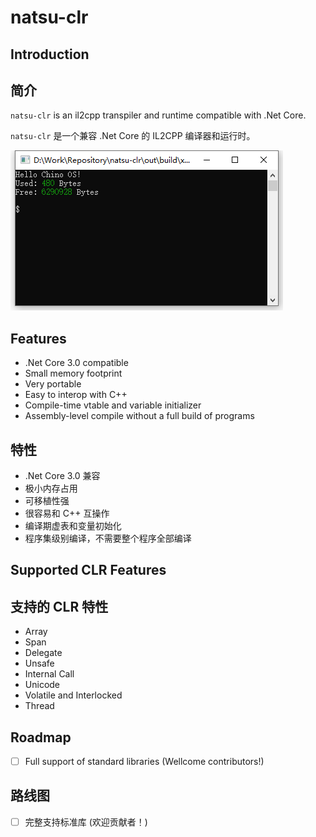 natsu-clr
===

## Introduction
## 简介

`natsu-clr` is an il2cpp transpiler and runtime compatible with .Net Core.

`natsu-clr` 是一个兼容 .Net Core 的 IL2CPP 编译器和运行时。

![Screenshots](doc/screenshot1.png)

## Features
- .Net Core 3.0 compatible
- Small memory footprint
- Very portable
- Easy to interop with C++
- Compile-time vtable and variable initializer
- Assembly-level compile without a full build of programs

## 特性
- .Net Core 3.0 兼容
- 极小内存占用
- 可移植性强
- 很容易和 C++ 互操作
- 编译期虚表和变量初始化
- 程序集级别编译，不需要整个程序全部编译

## Supported CLR Features
## 支持的 CLR 特性
- Array
- Span
- Delegate
- Unsafe
- Internal Call
- Unicode
- Volatile and Interlocked
- Thread

## Roadmap
- [ ] Full support of standard libraries (Wellcome contributors!)

## 路线图
- [ ] 完整支持标准库 (欢迎贡献者！)